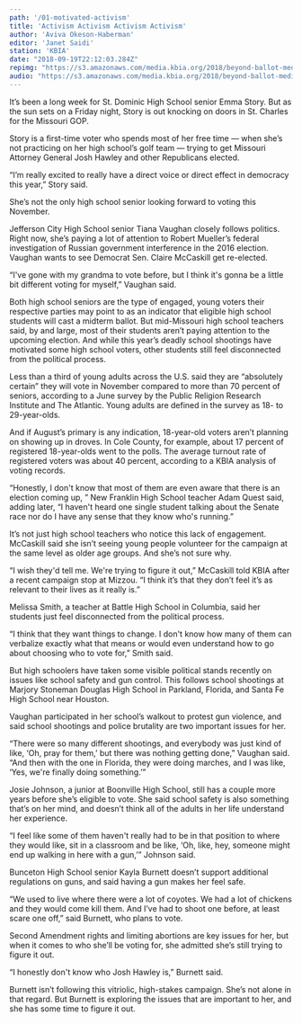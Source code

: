 ```yaml
---
path: '/01-motivated-activism'
title: 'Activism Activism Activism Activism'
author: 'Aviva Okeson-Haberman'
editor: 'Janet Saidi'
station: 'KBIA'
date: "2018-09-19T22:12:03.284Z"
repimg: "https://s3.amazonaws.com/media.kbia.org/2018/beyond-ballot-media/some-kid-sm.jpg"
audio: "https://s3.amazonaws.com/media.kbia.org/2018/beyond-ballot-media/092418_HighSchools_FEATURE.mp3"
---
```


It’s been a long week for St. Dominic High School senior Emma Story. But as the sun sets on a Friday night, Story is out knocking on doors in St. Charles for the Missouri GOP.

Story is a first-time voter who spends most of her free time — when she’s not practicing on her high school’s golf team — trying to get Missouri Attorney General Josh Hawley and other Republicans elected. 

“I’m really excited to really have a direct voice or direct effect in democracy this year,” Story said. 

She’s not the only high school senior looking forward to voting this November. 

Jefferson City High School senior Tiana Vaughan closely follows politics. Right now, she’s paying a lot of attention to Robert Mueller’s federal investigation of Russian government interference in the 2016 election. Vaughan wants to see Democrat Sen. Claire McCaskill get re-elected. 

“I've gone with my grandma to vote before, but I think it's gonna be a little bit different voting for myself,” Vaughan said. 

Both high school seniors are the type of engaged, young voters their respective parties may point to as an indicator that eligible high school students will cast a midterm ballot. But mid-Missouri high school teachers said, by and large, most of their students aren’t paying attention to the upcoming election. And while this year’s deadly school shootings have motivated some high school voters, other students still feel disconnected from the political process. 

Less than a third of young adults across the U.S. said they are “absolutely certain” they will vote in November compared to more than 70 percent of seniors, according to a June survey by the Public Religion Research Institute and The Atlantic. Young adults are defined in the survey as 18- to 29-year-olds. 

And if August’s primary is any indication, 18-year-old voters aren’t planning on showing up in droves. In Cole County, for example, about 17 percent of registered 18-year-olds went to the polls. The average turnout rate of registered voters was about 40 percent, according to a KBIA analysis of voting records. 

“Honestly, I don't know that most of them are even aware that there is an election coming up, ” New Franklin High School teacher Adam Quest said, adding later, “I haven't heard one single student talking about the Senate race nor do I have any sense that they know who's running.”

It’s not just high school teachers who notice this lack of engagement. McCaskill said she isn’t seeing young people volunteer for the campaign at the same level as older age groups. And she’s not sure why. 

“I wish they'd tell me. We're trying to figure it out,” McCaskill told KBIA after a recent campaign stop at Mizzou. “I think it’s that they don’t feel it’s as relevant to their lives as it really is.”

Melissa Smith, a teacher at Battle High School in Columbia, said her students just feel disconnected from the political process. 

“I think that they want things to change. I don't know how many of them can verbalize exactly what that means or would even understand how to go about choosing who to vote for,” Smith said. 

But high schoolers have taken some visible political stands recently on issues like school safety and gun control. This follows school shootings at Marjory Stoneman Douglas High School in Parkland, Florida, and Santa Fe High School near Houston. 

Vaughan participated in her school’s walkout to protest gun violence, and said school shootings and police brutality are two important issues for her.

“There were so many different shootings, and everybody was just kind of like, ‘Oh, pray for them,’ but there was nothing getting done,” Vaughan said. “And then with the one in Florida, they were doing marches, and I was like, ‘Yes, we're finally doing something.’”

Josie Johnson, a junior at Boonville High School, still has a couple more years before she’s eligible to vote. She said school safety is also something that’s on her mind, and doesn’t think all of the adults in her life understand her experience. 

“I feel like some of them haven't really had to be in that position to where they would like, sit in a classroom and be like, ‘Oh, like, hey, someone might end up walking in here with a gun,’” Johnson said. 

Bunceton High School senior Kayla Burnett doesn’t support additional regulations on guns, and said having a gun makes her feel safe. 

“We used to live where there were a lot of coyotes. We had a lot of chickens and they would come kill them. And I’ve had to shoot one before, at least scare one off,” said Burnett, who plans to vote. 

Second Amendment rights and limiting abortions are key issues for her, but when it comes to who she’ll be voting for, she admitted she’s still trying to figure it out. 

“I honestly don't know who Josh Hawley is,” Burnett said. 

Burnett isn’t following this vitriolic, high-stakes campaign. She’s not alone in that regard. But Burnett is exploring the issues that are important to her, and she has some time to figure it out. 
